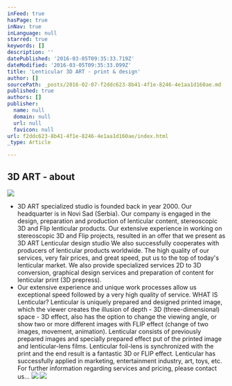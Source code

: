 ```yaml
---
inFeed: true
hasPage: true
inNav: true
inLanguage: null
starred: true
keywords: []
description: ''
datePublished: '2016-03-05T09:35:33.719Z'
dateModified: '2016-03-05T09:35:33.099Z'
title: 'Lenticular 3D ART - print & design'
author: []
sourcePath: _posts/2016-02-07-f2ddc623-8b41-4f1e-8246-4e1aa1d160ae.md
published: true
authors: []
publisher:
  name: null
  domain: null
  url: null
  favicon: null
url: f2ddc623-8b41-4f1e-8246-4e1aa1d160ae/index.html
_type: Article

---
```

## 3D ART - about
![](https://the-grid-user-content.s3-us-west-2.amazonaws.com/a78affd3-3a3f-40aa-960b-75002448d8ba.jpg)

* 3D ART specialized studio is founded back in year 2000\. Our headquarter is in Novi Sad (Serbia).
Our company is engaged in the design, preparation and production of lenticular content, stereoscopic 3D and Flip lenticular products. Our extensive experience in working on stereoscopic 3D and Flip projects, resulted in an offer that we present as 3D ART Lenticular design studio 
We also successfully cooperates with producers of lenticular products worldwide. The high quality of our services, very fair prices, and great speed, put us to the top of today's lenticular market. We also provide specialized services 2D to 3D conversion, graphical design services and preparation of content for lenticular print (3D prepress). 
* Our extensive experience and unique work processes allow us exceptional speed followed by a very high quality of service. WHAT IS Lenticular? Lenticular is uniquely prepared and designed printed image, which the viewer creates the illusion of depth - 3D (three-dimensional) space - 3D effect, also has the option to change the viewing angle, or show two or more different images with FLIP effect (change of two images, movement, animation). Lenticular consists of previously prepared images and specially prepared effect put of the printed image and lenticular-lens films. Lenticular foil-lens is synchronized with the print and the end result is a fantastic 3D or FLIP effect. Lenticular has successfully applied in marketing, entertainment industry, art, toys, etc. For further information regarding services and pricing, please contact us...
![](https://the-grid-user-content.s3-us-west-2.amazonaws.com/cd44fe91-79e4-47b9-9180-935e13447430.jpg)
![](https://the-grid-user-content.s3-us-west-2.amazonaws.com/f44a75a5-ab45-40c1-86e1-290fecb6e895.jpg)